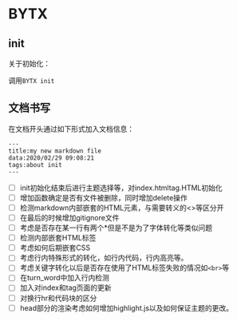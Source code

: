 # BYTX

## init

关于初始化：

调用`BYTX init` 



## 文档书写

在文档开头通过如下形式加入文档信息：

```
---
title:my new markdown file
data:2020/02/29 09:08:21
tags:about init
---
```

- [ ] init初始化结束后进行主题选择等，对index.htmltag.HTML初始化
- [ ] 增加函数确定是否有文件被删除，同时增加delete操作
- [ ] 检测markdown内部嵌套的HTML元素，与需要转义的<>等区分开
- [ ] 在最后的时候增加gitignore文件
- [ ] 考虑是否存在某一行有两个*但是不是为了字体转化等类似问题
- [ ] 检测内部嵌套HTML标签
- [ ] 考虑如何后期嵌套CSS
- [ ] 考虑行内特殊形式的转化，如行内代码，行内高亮等。
- [ ] 考虑关键字转化以后是否存在使用了HTML标签失败的情况如`<br>`等
- [ ] 在turn_word中加入行内检测
- [ ] 加入对index和tag页面的更新
- [ ] 对换行hr和代码块的区分
- [ ] head部分的渲染考虑如何增加highlight.js以及如何保证主题的更改。